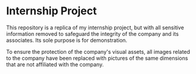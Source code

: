 # Internship Project

This repository is a replica of my internship project, but with all sensitive information removed to safeguard the integrity of the company and its associates. Its sole purpose is for demonstration.


To ensure the protection of the company's visual assets, all images related to the company have been replaced with pictures of the same dimensions that are not affiliated with the company.
